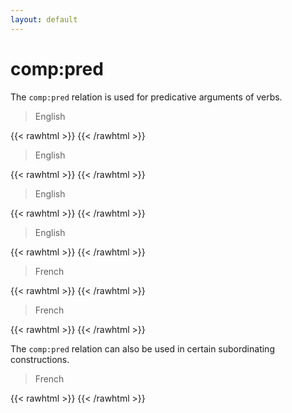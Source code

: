 ```yaml
---
layout: default
---
```


# **comp:pred**
The `comp:pred` relation is used for predicative arguments of verbs.

> English

{{< rawhtml >}}
    <reactive-dep-tree
      interactive="true"
      shown-metas="text_en"
      shown-features="UPOS,LEMMA,FEATS.Tense,FEATS.VerbForm,FEATS.Number,FEATS.Person,MISC.Gloss"
      hidden-features="XPOS"
      conll="
      1	I	I	PRON	_	_	2	subj	_	_
      2	was	be	AUX	_	_	0	root	_	_
      3	thirteen	thirteen	NUM	_	_	2	comp:pred	_	_
      "
    ></reactive-dep-tree>
{{< /rawhtml >}}


> English

{{< rawhtml >}}
    <reactive-dep-tree
      interactive="true"
      shown-metas="text_en"
      shown-features="UPOS,LEMMA,FEATS.Tense,FEATS.VerbForm,FEATS.Number,FEATS.Person,MISC.Gloss"
      hidden-features="XPOS"
      conll="
      1	Norton	Norton	PROPN	_	_	2	subj	_	_
      2	had	have	AUX	_	_	0	root	_	_
      3	become	become	VERB	_	_	2	comp:aux	_	_
      4	completely	completely	ADV	_	_	5	mod	_	_
      5	disgruntled	disgruntled	ADJ	_	_	3	comp:pred	_	_
      "
    ></reactive-dep-tree>
{{< /rawhtml >}}


> English

{{< rawhtml >}}
    <reactive-dep-tree
      interactive="true"
      shown-metas="text_en"
      shown-features="UPOS,LEMMA,FEATS.Tense,FEATS.VerbForm,FEATS.Number,FEATS.Person,MISC.Gloss"
      hidden-features="XPOS"
      conll="
      1	Let	let	VERB	_	_	0	root	_	_
      2	them	them	PRON	_	_	1	comp:obj	_	_
      3	hear	hear	VERB	_	_	1	comp:pred	_	_
      4	you	you	PRON	_	_	3	comp:obj	_	_
      5	shout	shout	VERB	_	_	3	comp:pred	_	_
      "
    ></reactive-dep-tree>
{{< /rawhtml >}}


> English

{{< rawhtml >}}
    <reactive-dep-tree
      interactive="true"
      shown-metas="text_en"
      shown-features="UPOS,LEMMA,FEATS.Tense,FEATS.VerbForm,FEATS.Number,FEATS.Person,MISC.Gloss"
      hidden-features="XPOS"
      conll="
      1	Prague	Prague	PROPN	_	_	2	subj	_	_
      2	is	be	AUX	VBZ	Mood=Ind|Number=Sing|Person=3|Tense=Pres|VerbForm=Fin	0	root	_	_
      3	considered	consider	VERB	VBN	Tense=Past|VerbForm=Part	2	comp:aux@pass	_	_
      4	to	to	PART	TO	_	3	comp:pred	_	_
      5	be	be	AUX	VB	VerbForm=Inf	4	comp:obj	_	_
      6	one	one	NUM	CD	NumType=Card	5	comp:pred	_	_
      7	of	of	ADP	IN	_	6	udep	_	_
      8	the	the	DET	DT	Definite=Def|PronType=Art	11	det	_	_
      9	most	most	ADV	RBS	_	10	mod	_	_
      10	beautiful	beautiful	ADJ	JJ	Degree=Pos	11	mod	_	_
      11	cities	city	NOUN	NNS	Number=Plur	7	comp:obj	_	_
      12	in	in	ADP	IN	_	11	udep	_	_
      13	the	the	DET	DT	Definite=Def|PronType=Art	14	det	_	Entity=(place-12
      14	world	world	NOUN	NN	Number=Sing	12	comp:obj	_	Entity=place-1)place-11)place-12)|SpaceAfter=No
      15	.	.	PUNCT	.	_	2	punct	_	_
      "
    ></reactive-dep-tree>
{{< /rawhtml >}}


> French

{{< rawhtml >}}
    <reactive-dep-tree
      interactive="true"
      shown-metas="text_en"
      shown-features="UPOS,LEMMA,FEATS.Tense,FEATS.VerbForm,FEATS.Number,FEATS.Person,MISC.Gloss"
      hidden-features="XPOS"
      conll="
      # sent_id = fr-ud-train_12228
      # text = Je trouve cette attitude totalement inadmissible !
      # text_en = I find this attitude totally unacceptable!
      1	Je	il	PRON	_	Number=Sing|Person=1|PronType=Prs	2	subj	_	Gloss=I
      2	trouve	trouver	VERB	_	Mood=Ind|Number=Sing|Person=1|Tense=Pres|VerbForm=Fin	0	root	_	Gloss=find
      3	cette	ce	DET	_	Gender=Fem|Number=Sing|Person=3|PronType=Dem	4	det	_	Gloss=this
      4	attitude	attitude	NOUN	_	Gender=Fem|Number=Sing	2	comp:obj	_	Gloss=attitude
      5	totalement	totalement	ADV	_	_	6	mod	_	Gloss=totally
      6	inadmissible	inadmissible	ADJ	_	Number=Sing	2	comp:pred	_	Gloss=unacceptable
      7	!	!	PUNCT	_	_	2	punct	_	Gloss=!
      "
    ></reactive-dep-tree>
{{< /rawhtml >}}

> French

{{< rawhtml >}}
    <reactive-dep-tree
      interactive="true"
      shown-metas="text_en"
      shown-features="UPOS,LEMMA,FEATS.Tense,FEATS.VerbForm,FEATS.Number,FEATS.Person,MISC.Gloss"
      hidden-features="XPOS"
      conll="
      # text_en = The South is considered a dynamic and rich area in terms of industry.
      1	Le	le	DET	_	Definite=Def|Gender=Masc|Number=Sing|Person=3|PronType=Art	2	det	_	Gloss=the
      2	Sud	sud	NOUN	_	Gender=Masc|Number=Sing	3	subj@pass	_	Gloss=south
      3	est	être	AUX	_	Mood=Ind|Number=Sing|Person=3|Tense=Pres|VerbForm=Fin	0	root	_	Gloss=is
      4	considéré	considérer	VERB	_	Gender=Masc|Number=Sing|Tense=Past|VerbForm=Part	3	comp:aux@pass	_	Gloss=considered
      5	comme	comme	ADP	_	_	4	comp:pred	_	Gloss=as
      6	un	un	DET	_	Definite=Ind|Gender=Masc|Number=Sing|Person=3|PronType=Art	7	det	_	Gloss=a
      7	bassin	bassin	NOUN	_	Gender=Masc|Number=Sing	5	comp:obj	_	Gloss=basin
      8	dynamique	dynamique	ADJ	_	Gender=Masc|Number=Sing	7	mod	_	Gloss=dynamic
      9	et	et	CCONJ	_	_	10	cc	_	Gloss=and
      10	riche	riche	ADJ	_	Gender=Masc|Number=Sing	8	conj	_	Gloss=rich
      11	en	en	ADP	_	_	10	mod	_	Gloss=in
      12	termes	terme	NOUN	_	Gender=Masc|Number=Plur	11	comp:obj	_	Gloss=terms
      13	d'	de	ADP	_	_	12	udep	_	Gloss=of
      14	industrie	industrie	NOUN	_	Gender=Fem|Number=Sing	13	comp:obj	_	Gloss=industry
      "
    ></reactive-dep-tree>
{{< /rawhtml >}}

The `comp:pred` relation can also be used in certain subordinating constructions.

> French

{{< rawhtml >}}
    <reactive-dep-tree
      interactive="true"
      shown-metas="text_en"
      shown-features="UPOS,LEMMA,FEATS.Tense,FEATS.VerbForm,FEATS.Number,FEATS.Person,MISC.Gloss"
      hidden-features="XPOS"
      conll="
      # text = Mais la réalité est que la Mauritanie n'est pas le Maroc ou l'Algérie
      # text_en = But the reality is that Mauritania isn't Morocco or Algeria.
      1	Mais	but	CCONJ	_	_	4	cc	_	Gloss=but
      2	la	the	DET	_	Definite=Def|Gender=Fem|Number=Sing|PronType=Art	3	det	_	Gloss=the
      3	réalité	reality	NOUN	_	Gender=Fem|Number=Sing	4	subj	_	Gloss=reality
      4	est	is	VERB	_	Mood=Ind|Number=Sing|Person=3|Tense=Pres|VerbForm=Fin	0	root	_	Gloss=is
      5	que	that	SCONJ	_	_	4	comp:pred	_	_
      6	la	the	DET	_	Definite=Def|Gender=Fem|Number=Sing|PronType=Art	7	det	_	_
      7	Mauritanie	Mauritania	PROPN	_	_	9	subj	_	_
      8	n'	not	ADV	_	Polarity=Neg	9	mod	_	SpaceAfter=No
      9	est	is	AUX	_	Mood=Ind|Number=Sing|Person=3|Tense=Pres|VerbForm=Fin	5	comp:obj	_	_
      10	pas	not	ADV	_	Polarity=Neg	9	mod	_	_
      11	le	the	DET	_	Definite=Def|Gender=Masc|Number=Sing|PronType=Art	12	det	_	_
      12	Maroc	Morocco	PROPN	_	_	9	comp:pred	_	_
      13	ou	or	CCONJ	_	_	15	cc	_	_
      14	l'	the	DET	_	Definite=Def|Number=Sing|PronType=Art	15	det	_	SpaceAfter=No
      15	Algérie	Algeria	PROPN	_	_	12	conj	_	SpaceAfter=No
      "
    ></reactive-dep-tree>
{{< /rawhtml >}}

